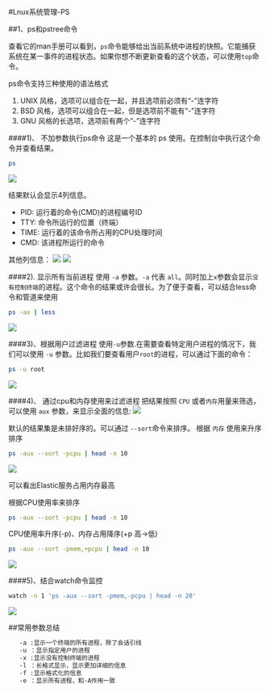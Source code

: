 #Lnux系统管理-PS

##1、ps和pstree命令

查看它的man手册可以看到，`ps`命令能够给出当前系统中进程的快照。它能捕获系统在某一事件的进程状态。如果你想不断更新查看的这个状态，可以使用`top`命令。

ps命令支持三种使用的语法格式

1. UNIX 风格，选项可以组合在一起，并且选项前必须有“-”连字符
2. BSD 风格，选项可以组合在一起，但是选项前不能有“-”连字符
3. GNU 风格的长选项，选项前有两个“-”连字符

####1)、 不加参数执行ps命令
这是一个基本的 ps 使用。在控制台中执行这个命令并查看结果。
```bash
ps
```
![](https://www.ouyangxiaoping.com:8888/data/upload/assets/20180315/44bb6bcb6b86907c621267ea3ac19bb6.jpg)

结果默认会显示4列信息。

- PID: 运行着的命令(CMD)的进程编号ID
- TTY: 命令所运行的位置（终端）
- TIME: 运行着的该命令所占用的CPU处理时间
- CMD: 该进程所运行的命令

其他列信息：
![](https://www.ouyangxiaoping.com:8888/data/upload/assets/20180315/0e69826fb0aa59622aaf0e05147ecf31.jpg)
![](https://www.ouyangxiaoping.com:8888/data/upload/assets/20180315/69ae0c361a078a117ade97003b58455c.jpg)

####2). 显示所有当前进程
使用 `-a` 参数。`-a` 代表 `all`。同时加上`x`参数会显示`没有控制终端`的进程。这个命令的结果或许会很长。为了便于查看，可以结合less命令和管道来使用
```bash
ps -ax | less
```
![](https://www.ouyangxiaoping.com:8888/data/upload/assets/20180315/29e6c186044e68e102bca2f1d2447f6f.jpg)

####3)、根据用户过滤进程
使用`-u`参数.在需要查看特定用户进程的情况下，我们可以使用 `-u` 参数。比如我们要查看用户`root`的进程，可以通过下面的命令：
```bash
ps -u root
```
![](https://www.ouyangxiaoping.com:8888/data/upload/assets/20180315/c94a913dfc05786b413393b9b4703afe.jpg)

####4)、 通过cpu和内存使用来过滤进程
把结果按照 `CPU` 或者`内存`用量来筛选，可以使用 `aux` 参数，来显示全面的信息:
![](https://www.ouyangxiaoping.com:8888/data/upload/assets/20180315/7ec6690c9e573ac9c4e243a58a464f1d.jpg)

默认的结果集是未排好序的。可以通过 `--sort`命令来排序。
根据 `内存` 使用来升序排序
```bash
ps -aux --sort -pcpu | head -n 10
```
![](https://www.ouyangxiaoping.com:8888/data/upload/assets/20180315/d77d72dc98f5f084bdc4f466e1bc03dc.jpg)

可以看出Elastic服务占用内存最高

根据CPU使用率来排序
```bash
ps -aux --sort -pcpu | head -n 10
```

CPU使用率升序(-p)、内存占用降序(+p 高->低)
```bash
ps -aux --sort -pmem,+pcpu | head -n 10
```
![](https://www.ouyangxiaoping.com:8888/data/upload/assets/20180315/6be97950da848f13ecbfba83fda29ba7.jpg)


####5)、结合watch命令监控
```bash
watch -n 1 'ps -aux --sort -pmem,-pcpu | head -n 20'
```
![](https://www.ouyangxiaoping.com:8888/data/upload/assets/20180315/031947d2e17dcd8eb9e16d8e3a2ef3d5.jpg)


##常用参数总结

```bash
   -a :显示一个终端的所有进程，除了会话引线
   -u ：显示指定用户的进程
   -x :显示没有控制终端的进程
   -l ：长格式显示，显示更加详细的信息
   -f :显示格式化的信息
   -e ：显示所有进程，和-A作用一致
```



